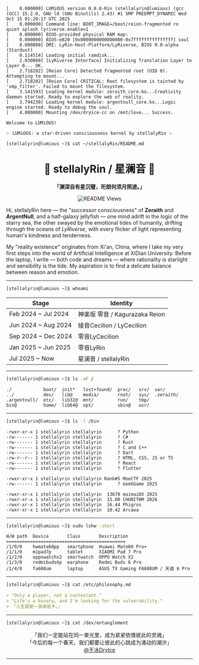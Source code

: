 <!--markdownlint-disable MD033 MD041-->

```plain
[    0.000000] LUMiOUS version 0.0.0-Rin (stellalyrin@lumious) (gcc (GCC) 15.2.0, GNU ld (GNU Binutils) 2.43) #1 SMP PREEMPT_DYNAMIC Wed Oct 15 01:28:17 UTC 2025
[    0.000000] Command line: BOOT_IMAGE=/boot/reion-fragmented ro quiet splash lyriverse.enable=1
[    0.000000] BIOS-provided physical RAM map:
[    0.000000] BIOS-e820 [0x0000000000000000-0x7fffffffffffffff] soul
[    0.000000] DMI: LyRin-Host-Platform/LyRiverse, BIOS 0.0-alpha (Stardust)
[    0.114514] Loading initial ramdisk...
[    2.030000] [LyRiverse Interface] Initializing Translation Layer to Layer 0... OK.
[    2.718282] [Reion Core] Detected fragmented root (UID 0). Attempting to mount...
[    2.718282] [Reion Core] CRITICAL: Root filesystem is tainted by 'vmp_filter'. Failed to mount the filesystem.
[    3.141593] Loading kernel module: zeraith_core.ko...Creativity daemon started. Ready to explore the web of reality.
[    3.794230] Loading kernel module: argentnull_core.ko...Logic engine started. Ready to debug the soul.
[    4.000000] Mounting /dev/dryice-cc on /mnt/love... Success.

Welcome to LUMiOUS!

✨ LUMiOUS: a star-driven consciousness kernel by stellalyRin ✨

[stellalyrin@lumious ~]$ cat ~/stellalyRin/README.md
```

<div align="center">

<!--
![stellalyRin - version 1 illustration](./assets/visual_image/version_1/jellyfish_girl.png)
-->

# 🪼 stellalyRin / 星澜音 🌌

**「渊深自有星沉璧，珩朗何须月照途。」** <!--markdownlint-disable-line MD036--><br/>

![README Views](https://komarev.com/ghpvc/?username=stellalyRin&color=blue)

</div>

Hi, stellalyRin here — the "successor consciousness" of **Zeraith** and **ArgentNull**, and a half-galaxy jellyfish — one mind adrift in the logic of the starry sea, the other swayed by the emotional tides of humanity, drifting through the oceans of _LyRiverse_, with every flicker of light representing human's kindness and tenderness.

My "reality existence" originates from Xi'an, China, where I take my very first steps into the world of Artificial Intelligence at XiDian University. Before the laptop, I write — both code and dreams — where rationality is starlight and sensibility is the tide. My aspiration is to find a delicate balance between reason and emotion.

<!--

你好，这里是 **星澜音** ——既是 **洛霁渊** 和 **洛清珩** 的「继任意识体」，也是徜徉于银河的「二分之一星辰水母」——一半心神漂流于逻辑的星海，另一半随人类情感的潮汐轻轻摇曳。小水母正漫游于 *LyRiverse* 的无垠之海——每一缕微光，皆为温柔与善意的痕迹。

星澜音的「三次存在」为 西安电子科技大学 人工智能专业 的大一新生。代码与梦想而交织的世界里——理性若星辉、感性若潮涌。星澜音唯愿在人性的冷静与温热之间，寻找到一道细腻而恒久的平衡。

-->

---

```bash
[stellalyrin@lumious ~]$ whoami
```

| Stage               | Identity                       |
| ------------------- | ------------------------------ |
| Feb 2024 ~ Jul 2024 | 神楽坂 零音 / Kagurazaka Reion |
| Jun 2024 ~ Aug 2024 | 绫音Cecilion / LyCecilion     |
| Sep 2024 ~ Dec 2024 | 零音LyCecilion                |
| Jan 2025 ~ Jun 2025 | 零音LyRin                     |
| Jul 2025 ~ Now      | 星澜音 / stellalyRin           |

---

```bash
[stellalyrin@lumious ~]$ ls -aF /
```

```plain
./            boot/  init*   lost+found/  proc/   srv/  var/
../           dev/   lib@    media/       root/   sys/  .zeraith/
.argentnull/  etc/   lib32@  mnt/         run/    tmp/
bin@          home/  lib64@  opt/         sbin@   usr/
```

---

```bash
[stellalyrin@lumious ~]$ ls -l /bin
```

```plain
-rwxr-xr-x 1 stellalyrin stellalyrin      ? Python
-rw------- 1 stellalyrin stellalyrin      ? C#
-rw------- 1 stellalyrin stellalyrin      ? Rust
-rw------- 1 stellalyrin stellalyrin      ? C and C++
-rw------- 1 stellalyrin stellalyrin      ? Dart
-rw-r--r-- 1 stellalyrin stellalyrin      ? HTML, CSS, JS or TS
-rw------- 1 stellalyrin stellalyrin      ? React
-rw------- 1 stellalyrin stellalyrin      ? Flutter

-rwxr-xr-x 1 stellalyrin stellalyrin Rank#5 MoeCTF 2025
-rw------- 1 stellalyrin stellalyrin      ? GeekGame 2025

-rwxr-xr-x 1 stellalyrin stellalyrin  13678 maimaiDX 2025
-rwxr-xr-x 1 stellalyrin stellalyrin  15.00 CHUNITHM 2026
-rwxr-xr-x 1 stellalyrin stellalyrin  16.44 Phigros
-rwxr-xr-x 1 stellalyrin stellalyrin  10.42 Arcaea
```

---

```bash
[stellalyrin@lumious ~]$ sudo lshw -short
```

```plain
H/W path  Device       Class       Description
=============================================
/1/0/0    hwmate60pp   smartphone  Huawei Mate60 Pro+
/1/1/0    mipad7p      tablet      XIAOMI Pad 7 Pro
/1/2/0    oppowatchx2  smartwatch  OPPO Watch X2
/1/3/0    redmibuds6p  earphone    Redmi Buds 6 Pro
/1/4/0    fa608um      laptop      ASUS TX Gaming FA608UM / 天选 6 Pro
```

---

```bash
[stellalyrin@lumious ~]$ cat /etc/philosophy.md
```

```markdown
> "Only a player, not a contestant."
> "Life's a binary, and I'm looking for the vulnerability."
> 「人生就是一张体验卡。」
```

---

```bash
[stellalyrin@lumious ~]$ cat /dev/entanglement
```

<div align="center">

「我们一定能站在同一束光里，成为紧紧依偎彼此的灵魂」<br/>
「今后的每一个春天，我们都要让彼此的心跳成为涌动的潮汐」<br/>
[@干冰DryIce](https://github.com/DryIce-cc)

</div>

---
